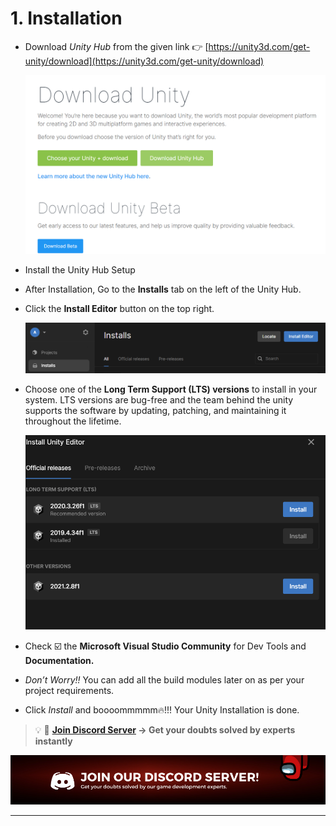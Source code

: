 # 1. Installation                                                                        


- Download *Unity Hub* from the given link 👉 [https://unity3d.com/get-unity/download](https://unity3d.com/get-unity/download)
    
    ![Download Unity Hub](./Images/downlad_unity_hub.png)
    
- Install the Unity Hub Setup
- After Installation, Go to the **Installs** tab on the left of the Unity Hub.
- Click the **Install Editor** button on the top right.
    
    ![Install Unity Hub](./Images/install_unity_hub.png)
    

  

- Choose one of the **Long Term Support (LTS) versions** to install in your system. LTS versions are bug-free and the team behind the unity supports the software by updating, patching, and maintaining it throughout the lifetime.
    
    ![Unity Editor Installation](./Images/editor.png)
    
- Check ☑️ the **Microsoft Visual Studio Community** for Dev Tools and **Documentation.**
- *Don’t Worry!!* You can add all the build modules later on as per your project requirements.
- Click *Install* and boooommmmm🔥!!! Your Unity Installation is done.

<aside>

> 💡 🚀 **[Join Discord Server](https://discord.gg/J5zDscnzms) → Get your doubts solved by experts instantly**

</aside>

![discord](./Images/discord.png)

---
